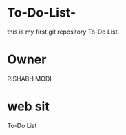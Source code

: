 # To-Do-List-
this is my first git repository To-Do List.


# Owner
RISHABH MODI

# web sit
To-Do List